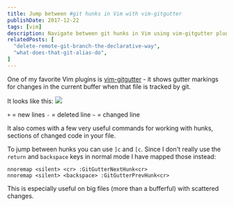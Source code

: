 ```yaml
---
title: Jump between #git hunks in Vim with vim-gitgutter
publishDate: 2017-12-22
tags: [vim]
description: Navigate between git hunks in Vim using vim-gitgutter plugin with custom key mappings for code review.
relatedPosts: [
  "delete-remote-git-branch-the-declarative-way",
  "what-does-that-git-alias-do",
]
---
```


One of my favorite Vim plugins is [vim-gitgutter](https://github.com/airblade/vim-gitgutter) - it shows gutter markings for changes in the current buffer when that file is tracked by git.

It looks like this:
![](/images/WQBVbWI.png)

`+` = new lines
`-` = deleted line
`~` = changed line

It also comes with a few very useful commands for working with hunks, sections of changed code in your file.

To jump between hunks you can use `]c` and `[c`. Since I don't really use the `return` and `backspace` keys in normal mode I have mapped those instead:

```vim
nnoremap <silent> <cr> :GitGutterNextHunk<cr>
nnoremap <silent> <backspace> :GitGutterPrevHunk<cr>
```

This is especially useful on big files (more than a bufferful) with scattered changes.

